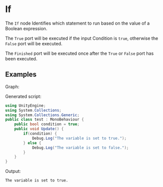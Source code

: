 # If

The `If` node Identifies which statement to run based on the value of a Boolean expression.

The `True` port will be executed if the input Condition is `true`, otherwise the `False` port will be executed.

The `Finished` port will be executed once after the `True` or `False` port has been executed.

## Examples

Graph:

Generated script:
```cs
using UnityEngine;
using System.Collections;
using System.Collections.Generic;
public class test : MonoBehaviour {
	public bool condition = true;
	public void Update() {
		if(condition) {
			Debug.Log("The variable is set to true.");
		} else {
			Debug.Log("The variable is set to false.");
		}
	}
}
```

Output:
```
The variable is set to true.
```